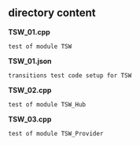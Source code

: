 ## directory content

**TSW_01.cpp**
```
test of module TSW
```

**TSW_01.json**
```
transitions test code setup for TSW
```

**TSW_02.cpp**
```
test of module TSW_Hub
```

**TSW_03.cpp**
```
test of module TSW_Provider
```
